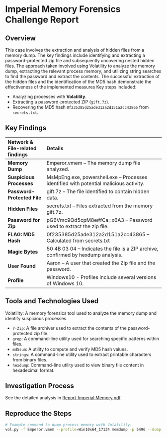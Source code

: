 # Imperial Memory Forensics Challenge Report

## Overview
This case involves the extraction and analysis of hidden files from a memory dump. The key 
findings include identifying and extracting a password-protected zip file and subsequently 
uncovering nested hidden files. The approach taken involved using Volatility to analyze the 
memory dump, extracting the relevant process memory, and utilizing string searches to find the 
password and extract the contents. The successful extraction of the hidden files and the 
identification of the MD5 hash demonstrate the effectiveness of the implemented measures
 Key steps included:
- Analyzing processes with **Volatility**.
- Extracting a password-protected ZIP (`gift.7z`).
- Recovering the MD5 hash `0f235385d25ade312a2d151a2cc43865` from `secrets.txt`.

## Key Findings
| **Network & File-related findings** | **Details** |
|:------------------------------------|:-------------|
| **Memory Dump**                     | Emperor.vmem – The memory dump file analyzed. |
| **Suspicious Processes**            | MsMpEng.exe, powershell.exe – Processes identified with potential malicious activity. |
| **Password-Protected File**         | gift.7z – The file identified to contain hidden data. |
| **Hidden Files**                    | secrets.txt – Files extracted from the memory gift.7z. |
| **Password for Zip**                | pG6Vmc9Qd5cpM8e#fCa=x6A3 – Password used to extract the zip file. |
| **FLAG: MD5 Hash**                  | 0f235385d25ade312a2d151a2cc43865 – Calculated from secrets.txt |
| **Magic Bytes**                     | 50 4B 03 04 – Indicates the file is a ZIP archive, confirmed by hexdump analysis. |
| **User Found**                      | Aaron – A user that created the Zip file and the password. |
| **Profile**                         | Windows10 - Profiles include several versions of Windows 10. |

## Tools and Technologies Used
Volatility: A memory forensics tool used to analyze the memory dump and identify suspicious 
processes. 
- `7-Zip`: A file archiver used to extract the contents of the password-protected zip file. 
- `grep`: A command-line utility used for searching specific patterns within files. 
- `md5sum`: A utility to compute and verify MD5 hash values. 
- `strings`: A command-line utility used to extract printable characters from binary files. 
- `hexdump`: Command-line utility used to view binary file content in hexadecimal format.


## Investigation Process
See the detailed analysis in [Report-Imperial Memory.pdf](./Report-Imperial%20Memory.pdf).

## Reproduce the Steps
```bash
# Example command to dump process memory with Volatility:
vol.py -f Emperor.vmem --profile=Win10x64_17134 memdump -p 5496 --dump-dir ./dumped_files/
